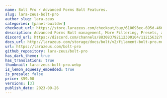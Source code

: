 ```yaml
---
name: Bolt Pro ⚡️ Advanced Forms Bolt Features.
slug: lara-zeus-bolt-pro
author_slug: lara-zeus
categories: [panel-builder]
checkout_url: https://store.larazeus.com/checkout/buy/610693ec-695d-4666-8136-da5e76c32b47?embed=1&logo=0
description: Advanced Forms Bolt management, More Filtering, Presets, and New Fields for Bolt the form builder
discord_url: https://discord.com/channels/883083792112300104/1121563279668555897
docs_url: http://larazeus.com/storage/docs/bolt/v2/filament-bolt-pro.md
url: https://larazeus.com/bolt-pro
github_repository: lara-zeus/bolt-pro
has_dark_theme: true
has_translations: true
thumbnail: lara-zeus-bolt-pro.webp
is_lemon_squeezy_embedded: true
is_presale: false
price: $59.00
versions: [3]
publish_date: 2023-09-26
---
```

